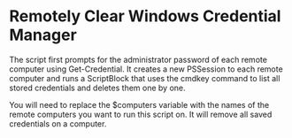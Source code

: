 # Remotely Clear Windows Credential Manager
The script first prompts for the administrator password of each remote computer using Get-Credential. It creates a new PSSession to each remote computer and runs a ScriptBlock that uses the cmdkey command to list all stored credentials and deletes them one by one.

You will need to replace the $computers variable with the names of the remote computers you want to run this script on. It will remove all saved credentials on a computer.
